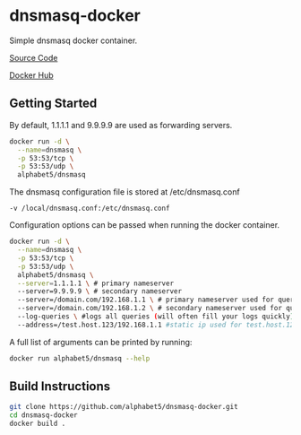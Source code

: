 # dnsmasq-docker
 Simple dnsmasq docker container.

[Source Code](https://github.com/alphabet5/dnsmasq-docker)

[Docker Hub](https://hub.docker.com/repository/docker/alphabet5/dnsmasq)

## Getting Started

By default, 1.1.1.1 and 9.9.9.9 are used as forwarding servers.

```bash
docker run -d \
  --name=dnsmasq \
  -p 53:53/tcp \
  -p 53:53/udp \
  alphabet5/dnsmasq
```

The dnsmasq configuration file is stored at /etc/dnsmasq.conf

```text
-v /local/dnsmasq.conf:/etc/dnsmasq.conf
```

Configuration options can be passed when running the docker container.

```bash
docker run -d \
  --name=dnsmasq \
  -p 53:53/tcp \
  -p 53:53/udp \
  alphabet5/dnsmasq \
  --server=1.1.1.1 \ # primary nameserver
  --server=9.9.9.9 \ # secondary nameserver
  --server=/domain.com/192.168.1.1 \ # primary nameserver used for queries to domain.com
  --server=/domain.com/192.168.1.2 \ # secondary nameserver used for queries to domain.com
  --log-queries \ #logs all queries (will often fill your logs quickly)
  --address=/test.host.123/192.168.1.1 #static ip used for test.host.123
```

A full list of arguments can be printed by running:
```bash
docker run alphabet5/dnsmasq --help
```

## Build Instructions

```bash
git clone https://github.com/alphabet5/dnsmasq-docker.git
cd dnsmasq-docker
docker build .
```
